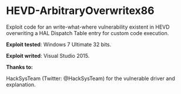 # HEVD-ArbitraryOverwritex86
Exploit code for an write-what-where vulnerability existent in HEVD overwriting a HAL Dispatch Table entry for custom code execution.


**Exploit tested**: Windows 7 Ultimate 32 bits.

**Exploit writed**: Visual Studio 2015.

**Thanks to:**
  
  HackSysTeam (Twitter: @HackSysTeam) for the vulnerable driver and explanation.
